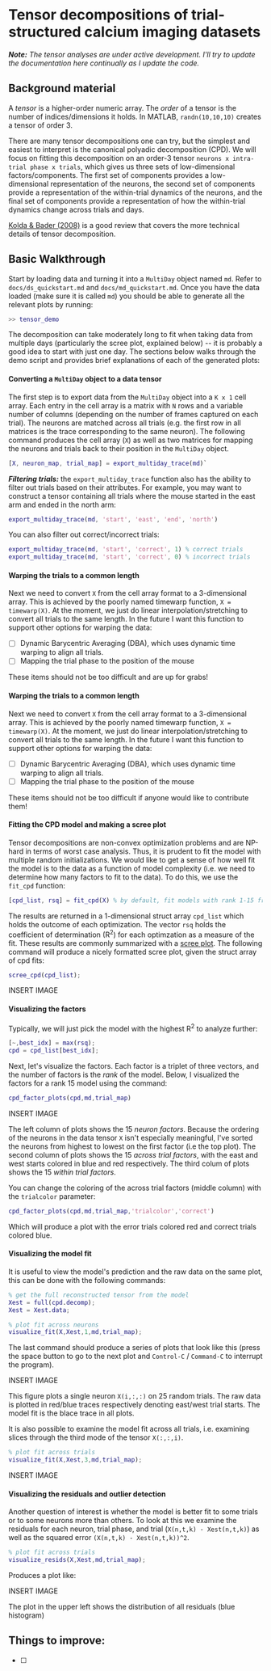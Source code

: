# Tensor decompositions of trial-structured calcium imaging datasets

<i><b>Note:</b> The tensor analyses are under active development. I'll try to update the documentation here continually as I update the code.</i>

## Background material

A *tensor* is a higher-order numeric array. The *order* of a tensor is the number of indices/dimensions it holds. In MATLAB, `randn(10,10,10)` creates a tensor of order 3.

There are many tensor decompositions one can try, but the simplest and easiest to interpret is the canonical polyadic decomposition (CPD). We will focus on fitting this decomposition on an order-3 tensor `neurons x intra-trial phase x trials`, which gives us three sets of low-dimensional factors/components. The first set of components provides a low-dimensional representation of the neurons, the second set of components provide a representation of the within-trial dynamics of the neurons, and the final set of components provide a representation of how the within-trial dynamics change across trials and days.

[Kolda & Bader (2008)](#) is a good review that covers the more technical details of tensor decomposition.

## Basic Walkthrough

Start by loading data and turning it into a `MultiDay` object named `md`. Refer to `docs/ds_quickstart.md` and `docs/md_quickstart.md`. Once you have the data loaded (make sure it is called `md`) you should be able to generate all the relevant plots by running:

```matlab
>> tensor_demo
```

The decomposition can take moderately long to fit when taking data from multiple days (particularly the scree plot, explained below) -- it is probably a good idea to start with just one day.
The sections below walks through the demo script and provides brief explanations of each of the generated plots:

#### Converting a `MultiDay` object to a data tensor

The first step is to export data from the `MultiDay` object into a `K x 1` cell array. Each entry in the cell array is a matrix with `N` rows and a variable number of columns (depending on the number of frames captured on each trial). The neurons are matched across all trials (e.g. the first row in all matrices is the trace corresponding to the same neuron). The following command produces the cell array (`X`) as well as two matrices for mapping the neurons and trials back to their position in the `MultiDay` object.

```matlab
[X, neuron_map, trial_map] = export_multiday_trace(md)`
```

***Filtering trials:*** the `export_multiday_trace` function also has the ability to filter out trials based on their attributes. For example, you may want to construct a tensor containing all trials where the mouse started in the east arm and ended in the north arm:

```matlab
export_multiday_trace(md, 'start', 'east', 'end', 'north')
```

You can also filter out correct/incorrect trials:

```matlab
export_multiday_trace(md, 'start', 'correct', 1) % correct trials
export_multiday_trace(md, 'start', 'correct', 0) % incorrect trials
```
#### Warping the trials to a common length

Next we need to convert `X` from the cell array format to a 3-dimensional array. This is achieved by the poorly named timewarp function, `X = timewarp(X)`. At the moment, we just do linear interpolation/stretching to convert all trials to the same length. In the future I want this function to support other options for warping the data:

- [ ] Dynamic Barycentric Averaging (DBA), which uses dynamic time warping to align all trials.
- [ ] Mapping the trial phase to the position of the mouse

These items should not be too difficult and are up for grabs!

#### Warping the trials to a common length

Next we need to convert `X` from the cell array format to a 3-dimensional array.
This is achieved by the poorly named timewarp function, `X = timewarp(X)`.
At the moment, we just do linear interpolation/stretching to convert all trials to the same length.
In the future I want this function to support other options for warping the data:

- [ ] Dynamic Barycentric Averaging (DBA), which uses dynamic time warping to align all trials.
- [ ] Mapping the trial phase to the position of the mouse

These items should not be too difficult if anyone would like to contribute them!

#### Fitting the CPD model and making a scree plot

Tensor decompositions are non-convex optimization problems and are NP-hard in terms of worst case analysis.
Thus, it is prudent to fit the model with multiple random initializations.
We would like to get a sense of how well fit the model is to the data as a function of model complexity (i.e. we need to determine how many factors to fit to the data).
To do this, we use the `fit_cpd` function:

```matlab
[cpd_list, rsq] = fit_cpd(X) % by default, fit models with rank 1-15 from 10 random starts each
```

The results are returned in a 1-dimensional struct array `cpd_list` which holds the outcome of each optimization.
The vector `rsq` holds the coefficient of determination (R<sup>2</sup>) for each optimzation as a measure of the fit.
These results are commonly summarized with a [scree plot](#).
The following command will produce a nicely formatted scree plot, given the struct array of cpd fits:

```matlab
scree_cpd(cpd_list);
```

INSERT IMAGE

#### Visualizing the factors

Typically, we will just pick the model with the highest R<sup>2</sup> to analyze further:

```matlab
[~,best_idx] = max(rsq);
cpd = cpd_list[best_idx];
```

Next, let's visualize the factors. Each factor is a triplet of three vectors, and the number of factors is the *rank* of the model.
Below, I visualized the factors for a rank 15 model using the command:

```matlab
cpd_factor_plots(cpd,md,trial_map)
```

INSERT IMAGE

The left column of plots shows the 15 *neuron factors*.
Because the ordering of the neurons in the data tensor `X` isn't especially meaningful, I've sorted the neurons from highest to lowest on the first factor (i.e the top plot).
The second column of plots shows the 15 *across trial factors*, with the east and west starts colored in blue and red respectively.
The third colum of plots shows the 15 *within trial factors*.

You can change the coloring of the across trial factors (middle column) with the `trialcolor` parameter:

```matlab
cpd_factor_plots(cpd,md,trial_map,'trialcolor','correct')
```

Which will produce a plot with the error trials colored red and correct trials colored blue.

#### Visualizing the model fit

It is useful to view the model's prediction and the raw data on the same plot, this can be done with the following commands:

```matlab
% get the full reconstructed tensor from the model
Xest = full(cpd.decomp);
Xest = Xest.data;

% plot fit across neurons
visualize_fit(X,Xest,1,md,trial_map);
```

The last command should produce a series of plots that look like this (press the space button to go to the next plot and `Control-C` / `Command-C` to interrupt the program).

INSERT IMAGE

This figure plots a single neuron `X(i,:,:)` on 25 random trials.
The raw data is plotted in red/blue traces respectively denoting east/west trial starts.
The model fit is the blace trace in all plots.

It is also possible to examine the model fit across all trials, i.e. examining slices through the third mode of the tensor `X(:,:,i)`.

```matlab
% plot fit across trials
visualize_fit(X,Xest,3,md,trial_map);
```

INSERT IMAGE

#### Visualizing the residuals and outlier detection

Another question of interest is whether the model is better fit to some trials or to some neurons more than others.
To look at this we examine the residuals for each neuron, trial phase, and trial (`X(n,t,k) - Xest(n,t,k)`) as well as the squared error `(X(n,t,k) - Xest(n,t,k))^2`.

```matlab
% plot fit across trials
visualize_resids(X,Xest,md,trial_map);
```

Produces a plot like:

INSERT IMAGE

The plot in the upper left shows the distribution of all residuals (blue histogram)

## Things to improve:

- [ ] 
